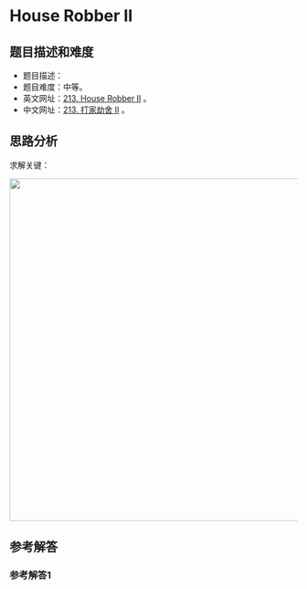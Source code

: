 # House Robber II

## 题目描述和难度
+ 题目描述：
+ 题目难度：中等。
+ 英文网址：[213. House Robber II](https://leetcode.com/problems/house-robber-ii/description/)  。
+ 中文网址：[213. 打家劫舍 II](https://leetcode-cn.com/problems/house-robber-ii/description/)  。
## 思路分析
求解关键：

<img src="https://liweiwei1419.github.io/images/leetcode-solution/" width="600">

## 参考解答
### 参考解答1

```java

```